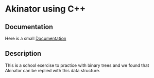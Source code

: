 # Akinator using C++

## Documentation
Here is a small [Documentation](https://docs.google.com/document/d/1i98u-xDXWe1f0iEyTi-vluscR6ZYmca8hwzPeZSeSl0/edit?usp=sharing)

## Description
This is a school exercise to practice with binary trees and we found that Akinator can be replied with this data structure.
